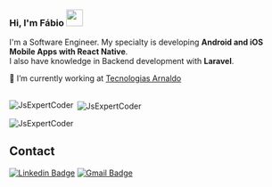 ### Hi, I'm Fábio <img src="https://media.giphy.com/media/hvRJCLFzcasrR4ia7z/giphy.gif" width="30" >

I'm a Software Engineer. My specialty is developing **Android and iOS Mobile Apps with React Native**. <br>
I also have knowledge in Backend development with **Laravel**.

 🔭 I’m currently working at [Tecnologias Arnaldo](https://tecnologiasarnaldo.com/)
 <br><br>

<p><img align="left" src="https://github-readme-stats.vercel.app/api/top-langs?username=JsExpertCoder&show_icons=true&theme=dark&locale=en&layout=compact&langs_count=8&exclude_repo=frontbox,chocolife,championsbarbershop,xPlace" alt="JsExpertCoder" /></p>

<p>&nbsp;<img align="center" src="https://github-readme-stats.vercel.app/api?username=JsExpertCoder&show_icons=true&theme=dark&locale=en&text_bold=true" alt="JsExpertCoder" /></p>

<p><img align="center" src="https://github-readme-streak-stats.herokuapp.com/?user=JsExpertCoder&theme=dark" alt="JsExpertCoder"/></p>


## Contact

[![Linkedin Badge](https://img.shields.io/badge/-Linkedin-blue?style=flat-square&logo=Linkedin&logoColor=white&link=https://www.linkedin.com/in/misterjs/)](https://www.linkedin.com/in/misterjs/)
[![Gmail Badge](https://img.shields.io/badge/-misterjs24700@gmail.com-c14438?style=flat-square&logo=Gmail&logoColor=white&link=mailto:misterjs247000@gmail.com)](mailto:misterjs247000@gmail.com)

<!--
**JsExpertCoder/jsExpertCoder** is a ✨ _special_ ✨ repository because its `README.md` (this file) appears on your GitHub profile.

Here are some ideas to get you started:

- 🌱 I’m currently learning ...
- 👯 I’m looking to collaborate on ...
- 🤔 I’m looking for help with ...
- 💬 Ask me about ...
- 📫 How to reach me: ...
- 😄 Pronouns: ...
- ⚡ Fun fact: ...
-- [![YouTube Badge](https://img.shields.io/badge/-YouTube-red?style=flat-square&logo=YouTube&logoColor=white&link=[https://www.linkedin.com/in/orodrigogo/](https://www.youtube.com/@orodrigogo))](https://www.youtube.com/@orodrigogo)
[![Linkedin Badge](https://img.shields.io/badge/-Linkedin-blue?style=flat-square&logo=Linkedin&logoColor=white&link=https://www.linkedin.com/in/orodrigogo/)](https://www.linkedin.com/in/orodrigogo/) 
[![Gmail Badge](https://img.shields.io/badge/-rodrigorgtic@gmail.com-c14438?style=flat-square&logo=Gmail&logoColor=white&link=mailto:rodrigorgtic@gmail.com)](mailto:rodrigorgtic@gmail.com)
[![Instagram Badge](https://img.shields.io/badge/-Instagram-purple?style=flat-square&logo=Instagram&logoColor=white&link=https://www.linkedin.com/in/orodrigogo/)](https://www.instagram.com/orodrigogo/)
